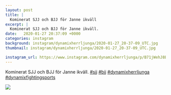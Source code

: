 ```yaml
---
layout: post
title: |
  Kominerat SJJ och BJJ för Janne ikväll
excerpt: |
  Kominerat SJJ och BJJ för Janne ikväll.    
date:   2020-01-27 20:37:09 +0000
categories: instagram
background: instagram/dynamixherrljunga/2020-01-27_20-37-09_UTC.jpg
thumbnail: instagram/dynamixherrljunga/2020-01-27_20-37-09_UTC.jpg

instagram_url: https://www.instagram.com/dynamixherrljunga/p/B71jWehJ8BI
---
```

Kominerat SJJ och BJJ för Janne ikväll. [#sjj](https://www.instagram.com/explore/tags/sjj/) [#bjj](https://www.instagram.com/explore/tags/bjj/) [#dynamixherrljunga](https://www.instagram.com/explore/tags/dynamixherrljunga/) [#dynamixfightingsports](https://www.instagram.com/explore/tags/dynamixfightingsports/)



<img src='{{ site.baseurl }}/instagram/dynamixherrljunga/2020-01-27_20-37-09_UTC.jpg' class='img-fluid' />
